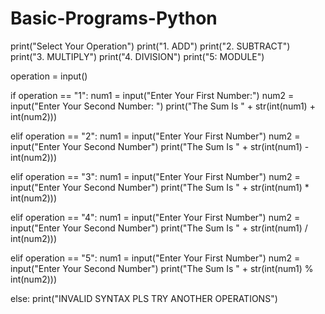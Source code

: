 # Basic-Programs-Python

print("Select Your Operation")
print("1. ADD")
print("2. SUBTRACT")
print("3. MULTIPLY")
print("4. DIVISION")
print("5: MODULE")


operation = input()

if operation == "1":
    num1 = input("Enter Your First Number:")
    num2 = input("Enter Your Second Number: ")
    print("The Sum Is " + str(int(num1) + int(num2)))

elif operation == "2":
    num1 = input("Enter Your First Number")
    num2 = input("Enter Your Second Number")
    print("The Sum Is " + str(int(num1) - int(num2)))

elif operation == "3":
    num1 = input("Enter Your First Number")
    num2 = input("Enter Your Second Number")
    print("The Sum Is " + str(int(num1) * int(num2)))

elif operation == "4":
    num1 = input("Enter Your First Number")
    num2 = input("Enter Your Second Number")
    print("The Sum Is " + str(int(num1) / int(num2)))

elif operation == "5":
    num1 = input("Enter Your First Number")
    num2 = input("Enter Your Second Number")
    print("The Sum Is " + str(int(num1) % int(num2)))

else:
   print("INVALID SYNTAX PLS TRY ANOTHER OPERATIONS")





